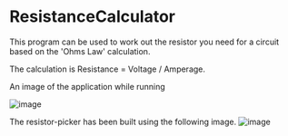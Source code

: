 # ResistanceCalculator

This program can be used to work out the resistor you need for a circuit based on the 'Ohms Law' calculation.

The calculation is Resistance = Voltage / Amperage.

An image of the application while running

![image](https://github.com/japemasterBrad/ResistanceCalculator/assets/40279277/d6430ee7-2fbc-484c-ba7f-00e51415d5c1)

The resistor-picker has been built using the following image.
![image](https://github.com/japemasterBrad/ResistanceCalculator/assets/40279277/2b9740cf-7d58-40e4-a51e-8750b3a914a6)



